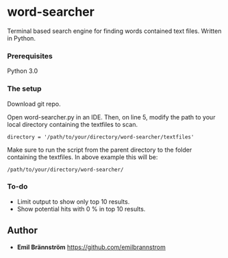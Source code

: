 # word-searcher
Terminal based search engine for finding words contained text files. Written in Python.

### Prerequisites

Python 3.0

### The setup

Download git repo.

Open word-searcher.py in an IDE. Then, on line 5, modify the path to your local directory containing the textfiles to scan.
```
directory = '/path/to/your/directory/word-searcher/textfiles'
```

Make sure to run the script from the parent directory to the folder containing the textfiles.
In above example this will be:
```
/path/to/your/directory/word-searcher/
```

### To-do

- Limit output to show only top 10 results.
- Show potential hits with 0 % in top 10 results.

## Author

* **Emil Brännström**
https://github.com/emilbrannstrom
